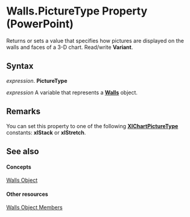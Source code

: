 
# Walls.PictureType Property (PowerPoint)

Returns or sets a value that specifies how pictures are displayed on the walls and faces of a 3-D chart. Read/write  **Variant**.


## Syntax

 _expression_. **PictureType**

 _expression_ A variable that represents a **[Walls](b2288a5f-efec-84b4-9a40-d62d61196ac8.md)** object.


## Remarks

You can set this property to one of the following  **[XlChartPictureType](ed2a241c-1362-16c3-660a-781d7915257e.md)** constants: **xlStack** or **xlStretch**.


## See also


#### Concepts


[Walls Object](b2288a5f-efec-84b4-9a40-d62d61196ac8.md)
#### Other resources


[Walls Object Members](6cbc8045-60f8-32f4-4b0f-96615212f572.md)
